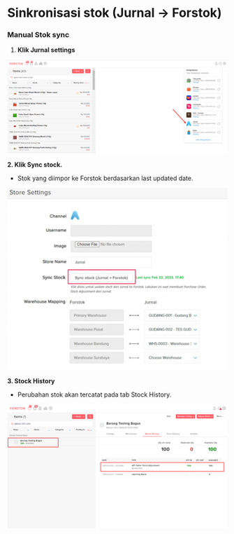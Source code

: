 # Sinkronisasi stok (Jurnal → Forstok)

### Manual Stok sync

1. &#x20;**Klik Jurnal settings**&#x20;

![ Klik Jurnal settings ](<../../../.gitbook/assets/image (447).png>)

**2. Klik Sync stock.**&#x20;

* Stok yang diimpor ke Forstok berdasarkan last updated date.

![](<../../../.gitbook/assets/Screen Shot 2022-02-17 at 11.01.22 AM.png>)

**3. Stock History**

* Perubahan stok akan tercatat pada tab Stock History.

![](../../../.gitbook/assets/image-20201229-060433.png)
